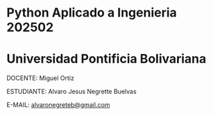 # Python Aplicado a Ingenieria 202502
# Universidad Pontificia Bolivariana


DOCENTE: Miguel Ortiz

ESTUDIANTE: Alvaro Jesus Negrette Buelvas

E-MAIL: alvaronegreteb@gmail.com


